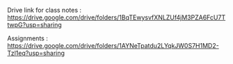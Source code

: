 Drive link for class notes : https://drive.google.com/drive/folders/1BqTEwysvfXNLZUf4jM3PZA6FcU7TtwpG?usp=sharing<br>

Assignments : https://drive.google.com/drive/folders/1AYNeTpatdu2LYqkJW0S7H1MD2-Tzl1eq?usp=sharing <br>
